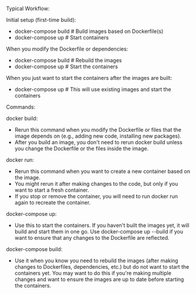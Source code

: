 Typical Workflow:

Initial setup (first-time build):
* docker-compose build      # Build images based on Dockerfile(s)
* docker-compose up         # Start containers

When you modify the Dockerfile or dependencies:
* docker-compose build      # Rebuild the images
* docker-compose up         # Start the containers

When you just want to start the containers after the images are built:
* docker-compose up         # This will use existing images and start the containers


Commands:

docker build:
* Rerun this command when you modify the Dockerfile or files that the image depends on (e.g., adding new code, installing new packages).
* After you build an image, you don't need to rerun docker build unless you change the Dockerfile or the files inside the image.

docker run:
* Rerun this command when you want to create a new container based on the image.
* You might rerun it after making changes to the code, but only if you want to start a fresh container.
* If you stop or remove the container, you will need to run docker run again to recreate the container.

docker-compose up:
* Use this to start the containers. If you haven't built the images yet, it will build and start them in one go. Use docker-compose up --build if you want to ensure that any changes to the Dockerfile are reflected.

docker-compose build: 
* Use it when you know you need to rebuild the images (after making changes to Dockerfiles, dependencies, etc.) but do not want to start the containers yet. You may want to do this if you're making multiple changes and want to ensure the images are up to date before starting the containers.